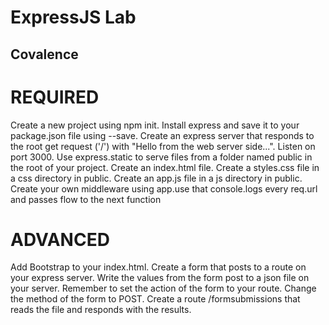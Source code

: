 # ExpressJS Lab

## Covalence

# REQUIRED

Create a new project using npm init.
Install express and save it to your package.json file using --save.
Create an express server that responds to the root get request ('/') with "Hello from the web server side...".
Listen on port 3000.
Use express.static to serve files from a folder named public in the root of your project.
Create an index.html file.
Create a styles.css file in a css directory in public.
Create an app.js file in a js directory in public.
Create your own middleware using app.use that console.logs every req.url and passes flow to the next function

# ADVANCED

Add Bootstrap to your index.html.
Create a form that posts to a route on your express server.
Write the values from the form post to a json file on your server.
Remember to set the action of the form to your route.
Change the method of the form to POST.
Create a route /formsubmissions that reads the file and responds with the results.
